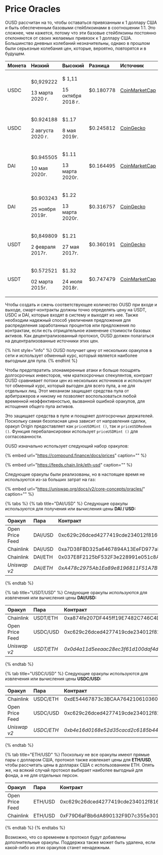 # Price Oracles

OUSD рассчитан на то, чтобы оставаться привязанным к 1 доллару США и быть обеспеченным базовыми стейблкоинами в соотношении 1:1. Это сложнее, чем кажется, потому что эти базовые стейблкоины постоянно отклоняются от своих желаемых привязок к 1 доллару США. Большинство дневных колебаний незначительны, однако в прошлом были серьезные колебания цен, которые, вероятно, повторятся и в будущем.

<table>
  <thead>
    <tr>
      <th style="text-align:left">Монета</th>
      <th style="text-align:left"><b>Низкий</b>
      </th>
      <th style="text-align:left"><b>Высокий</b>
      </th>
      <th style="text-align:left"><b>Разница</b>
      </th>
      <th style="text-align:left"><b>Источник</b>
      </th>
    </tr>
  </thead>
  <tbody>
    <tr>
      <td style="text-align:left">USDC</td>
      <td style="text-align:left">
        <p>$0,929222</p>
        <p>13 марта 2020 г.</p>
      </td>
      <td style="text-align:left">
        <p>$ 1,11</p>
        <p>15 октября 2018 г.</p>
      </td>
      <td style="text-align:left">$0.180778</td>
      <td style="text-align:left"><a href="https://coinmarketcap.com/currencies/usd-coin/">CoinMarketCap</a>
      </td>
    </tr>
    <tr>
      <td style="text-align:left">USDC</td>
      <td style="text-align:left">
        <p>$0.924188</p>
        <p>2 августа 2020 г.</p>
      </td>
      <td style="text-align:left">
        <p>$1.17</p>
        <p>8 мая 2019г.</p>
      </td>
      <td style="text-align:left">$0.245812</td>
      <td style="text-align:left"><a href="https://www.coingecko.com/en/coins/usd-coin">CoinGecko</a>
      </td>
    </tr>
    <tr>
      <td style="text-align:left">DAI</td>
      <td style="text-align:left">
        <p>$0.945505</p>
        <p>10 мая 2020г.</p>
      </td>
      <td style="text-align:left">
        <p>$1.11</p>
        <p>13 марта 2020г.</p>
      </td>
      <td style="text-align:left">$0.164495</td>
      <td style="text-align:left"><a href="https://coinmarketcap.com/currencies/multi-collateral-dai/">CoinMarketCap</a>
      </td>
    </tr>
    <tr>
      <td style="text-align:left">DAI</td>
      <td style="text-align:left">
        <p>$0.903243</p>
        <p>25 ноября 2019г.</p>
      </td>
      <td style="text-align:left">
        <p>$1.22</p>
        <p>13 марта 2020г.</p>
      </td>
      <td style="text-align:left">$0.316757</td>
      <td style="text-align:left"><a href="https://www.coingecko.com/en/coins/dai">CoinGecko</a>
      </td>
    </tr>
    <tr>
      <td style="text-align:left">USDT</td>
      <td style="text-align:left">
        <p>$0,849809</p>
        <p>2 февраля 2017г.</p>
      </td>
      <td style="text-align:left">
        <p>$1.21</p>
        <p>27 мая 2017г.</p>
      </td>
      <td style="text-align:left">$0.360191</td>
      <td style="text-align:left"><a href="https://www.coingecko.com/en/coins/tether">CoinGecko</a>
      </td>
    </tr>
    <tr>
      <td style="text-align:left">USDT</td>
      <td style="text-align:left">
        <p>$0.572521</p>
        <p>02 марта 2015г.</p>
      </td>
      <td style="text-align:left">
        <p>$1.32</p>
        <p>24 июля 2018г.</p>
      </td>
      <td style="text-align:left">$0.747479</td>
      <td style="text-align:left"><a href="https://coinmarketcap.com/currencies/tether/">CoinMarketCap</a>
      </td>
    </tr>
  </tbody>
</table>

Чтобы создать и сжечь соответствующее количество OUSD при входе и выходе, смарт-контракты должны точно определять цену на USDT, USDC и DAI, которые входят в систему и выходят из нее. Также необходим надежный способ увеличения предложения для распределения заработанных процентов или предложения по контрактам, если есть отрицательное изменение стоимости базовых активов. Как децентрализованный протокол, OUSD должен полагаться на децентрализованные источники этих цен.

{% hint style="info" %}
OUSD получает цену от нескольких оракулов в сети и использует обменный курс, который является наиболее выгодным для пула.
{% endhint %}

Чтобы предотвратить злонамеренные атаки и больше поощрять долгосрочных инвесторов, чем краткосрочных спекулянтов, контракт OUSD сравнивает потоки цен из нескольких источников и использует тот обменный курс, который выгоден для всего пула, а не для отдельных лиц. Этот механизм защищает средства пула от арбитражеров и никому не позволяет воспользоваться любой временной неэффективностью, вызванной ошибкой оракулов, для истощения общего пула активов.

Это защищает средства в пуле и поощряет долгосрочных держателей. Поскольку самая безопасная цена зависит от направления сделки, оракул Origin предоставляет как `priceUSDMint ()`, так и `priceUSDRedeem ()`. Функция перебалансировки использует `priceUSDMint ()` для согласованности.

OUSD изначально использует следующий набор оракулов:

{% embed url="https://compound.finance/docs/prices" caption="" %}

{% embed url="https://feeds.chain.link/eth-usd" caption="" %}

Следующие оракулы были реализованы, но в настоящее время не используются из-за больших затрат на газ:

{% embed url="https://uniswap.org/docs/v2/core-concepts/oracles/" caption="" %}

{% tabs %}
{% tab title="DAI/USD" %}
Следующие оракулы используются для получения или вычисления цены **DAI / USD:**

| Оракул          | Пара      | Контракт                                     |
|:--------------- |:--------- |:-------------------------------------------- |
| Open Price Feed | DAI/USD   | 0xc629c26dced4277419cde234012f8160a0278a79   |
| Chainlink       | DAI/USD   | 0xa7D38FBD325a6467894A13EeFD977aFE558bC1f0   |
| Chainlink       | DAI/ETH   | 0x037E8F2125bF532F3e228991e051c8A7253B642c   |
| _Uniswap v2_    | _DAI/ETH_ | _0xA478c2975Ab1Ea89e8196811F51A7B7Ade33eB11_ |
{% endtab %}

{% tab title="USDT/USD" %}
Следующие оракулы используются для извлечения или вычисления цены **DAI/USD:**

| **Оракул**      | Пара       | Контракт                                     |
|:--------------- |:---------- |:-------------------------------------------- |
| Chainlink       | USDT/ETH   | 0xa874fe207DF445ff19E7482C746C4D3fD0CB9AcE   |
| Open Price Feed | USDC/USD   | 0xc629c26dced4277419cde234012f8160a0278a79   |
| _Uniswap v2_    | _USDT/ETH_ | _0x0d4a11d5eeaac28ec3f61d100daf4d40471f1852_ |
{% endtab %}

{% tab title="USDC/USD" %}
Следующие оракулы используются для извлечения или вычисления цены **USDC/USD:**

| **Оракул**      | Пара       | Контракт                                     |
|:--------------- |:---------- |:-------------------------------------------- |
| Chainlink       | USDC/ETH   | 0xdE54467873c3BCAA76421061036053e371721708   |
| Open Price Feed | USDC/USD   | 0xc629c26dced4277419cde234012f8160a0278a79   |
| _Uniswap v2_    | _USDC/ETH_ | _0xb4e16d0168e52d35cacd2c6185b44281ec28c9dc_ |
{% endtab %}

{% tab title="ETH/USD" %}
Поскольку не все оракулы имеют прямые пары с долларом США, протокол также извлекает цены для **ETH/USD**, чтобы рассчитать цены в долларах США с использованием ETH. Опять же, на всякий случай протокол выбирает наиболее выгодный для фонда, а не для отдельных персон.

| Оракул          | Пара    | Контракт                                   |
|:--------------- |:------- |:------------------------------------------ |
| Open Price Feed | ETH/USD | 0xc629c26dced4277419cde234012f8160a0278a79 |
| Chainlink       | ETH/USD | 0xF79D6aFBb6dA890132F9D7c355e3015f15F3406F |
{% endtab %}
{% endtabs %}

Возможно, что со временем в протокол будут добавлены дополнительные оракулы. Поддержка также может быть удалена, если какой-либо из этих оракулов станет ненадежным.

